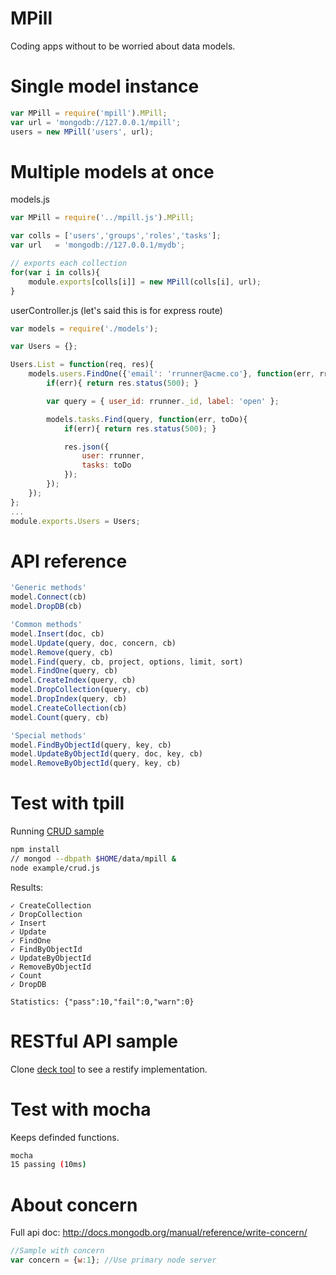 MPill
===
Coding apps without to be worried about data models.

Single model instance
===
````js
var MPill = require('mpill').MPill;
var url = 'mongodb://127.0.0.1/mpill';
users = new MPill('users', url);
````

Multiple models at once
===
models.js
````js
var MPill = require('../mpill.js').MPill;

var colls = ['users','groups','roles','tasks'];
var url   = 'mongodb://127.0.0.1/mydb';

// exports each collection
for(var i in colls){
	module.exports[colls[i]] = new MPill(colls[i], url);
}
````
userController.js (let's said this is for express route)
````js
var models = require('./models');

var Users = {};

Users.List = function(req, res){
	models.users.FindOne({'email': 'rrunner@acme.co'}, function(err, rrunner){
		if(err){ return res.status(500); }

		var query = { user_id: rrunner._id, label: 'open' };

		models.tasks.Find(query, function(err, toDo){
			if(err){ return res.status(500); }

			res.json({
				user: rrunner,
				tasks: toDo
			});
		});
	});
};
...
module.exports.Users = Users;
````

API reference
===
````js
'Generic methods'
model.Connect(cb)
model.DropDB(cb)

'Common methods'
model.Insert(doc, cb)
model.Update(query, doc, concern, cb)
model.Remove(query, cb)
model.Find(query, cb, project, options, limit, sort)
model.FindOne(query, cb)
model.CreateIndex(query, cb)
model.DropCollection(query, cb)
model.DropIndex(query, cb)
model.CreateCollection(cb)
model.Count(query, cb)

'Special methods'
model.FindByObjectId(query, key, cb)
model.UpdateByObjectId(query, doc, key, cb)
model.RemoveByObjectId(query, key, cb)
````

Test with tpill
===
Running [CRUD sample](example/crud.js)
````bash
npm install
// mongod --dbpath $HOME/data/mpill &
node example/crud.js
````
Results:
````shell
✓ CreateCollection
✓ DropCollection
✓ Insert
✓ Update
✓ FindOne
✓ FindByObjectId
✓ UpdateByObjectId
✓ RemoveByObjectId
✓ Count
✓ DropDB

Statistics: {"pass":10,"fail":0,"warn":0}
````
RESTful API sample
==
Clone [deck tool](https://github.com/MoNoApps/deck) to see a restify implementation.

Test with mocha
===
Keeps definded functions.
```bash
mocha
15 passing (10ms)
```

About concern
===
Full api doc: http://docs.mongodb.org/manual/reference/write-concern/

````js
//Sample with concern
var concern = {w:1}; //Use primary node server
````
